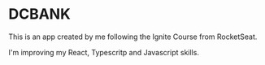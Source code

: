 # DCBANK

This is an app created by me following the Ignite Course from RocketSeat.

I'm improving my React, Typescritp and Javascript skills.